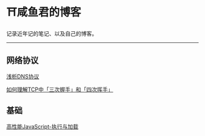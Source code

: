 # ⛩咸鱼君的博客
记录近年记的笔记、以及自己的博客。

---

## 网络协议
[浅析DNS协议](https://github.com/Rcong/Blog/issues/3)

[如何理解TCP中「三次握手」和「四次挥手」](https://github.com/Rcong/Blog/issues/2)

## 基础
[高性能JavaScript-执行与加载](https://github.com/Rcong/Blog/issues/1)


